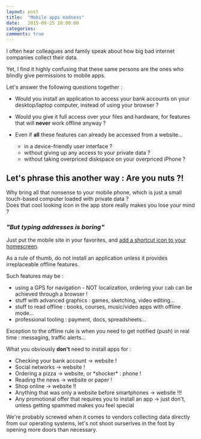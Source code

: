 ```yaml
---
layout: post
title:  "Mobile apps madness"
date:   2015-09-25 20:00:00
categories: 
comments: true
---
```


I often hear colleagues and family speak about how big bad internet companies collect their data.  

Yet, I find it highly confusing that these same persons are the ones who blindly give permissions to mobile apps.  

Let's answer the following questions together :

* Would you install an application to access your bank accounts on your desktop/laptop computer, instead of using your browser ? 

* Would you give it full access over your files and hardware, for features that will **never** work offline anyway ?

* Even if **all** these features can already be accessed from a website...
   * in a device-friendly user interface ?
   * without giving up any access to your private data ?
   * without taking overpriced diskspace on your overpriced iPhone ?


## Let's phrase this another way : Are you nuts ?!

Why bring all that nonsense to your mobile phone, which is just a small touch-based computer loaded with private data ?   
Does that cool looking icon in the app store really makes you lose your mind ?  

### _"But typing addresses is boring"_

Just put the mobile site in your favorites, and [add a shortcut icon to your homescreen](http://www.cnet.com/how-to/adding-one-touch-bookmarks-to-your-androids-home-screen/).

As a rule of thumb, do not install an application unless it provides irreplaceable offline features.  

Such features may be :

 * using a GPS for navigation - NOT localization, ordering your cab can be achieved through a browser !
 * stuff with advanced graphics : games, sketching, video editing...
 * stuff to read offline : books, courses, music/video apps with offline mode...
 * professional tooling : payment, docs, spreadsheets...

Exception to the offline rule is when you need to get notified (push) in real time : messaging, traffic alerts...

What you obviously **don't** need to install apps for :

 * Checking your bank account -> website !
 * Social networks -> website !
 * Ordering a pizza -> website, or \*shocker\* : phone !
 * Reading the news -> website or paper !
 * Shop online -> website !!
 * Anything that was only a website before smartphones -> website !!!
 * Any promotional offer that requires you to install an app -> just don't, unless getting spammed makes you feel special


We're probably screwed when it comes to vendors collecting data directly from our operating systems, 
let's not shoot ourserlves in the foot by opening more doors than necessary.
